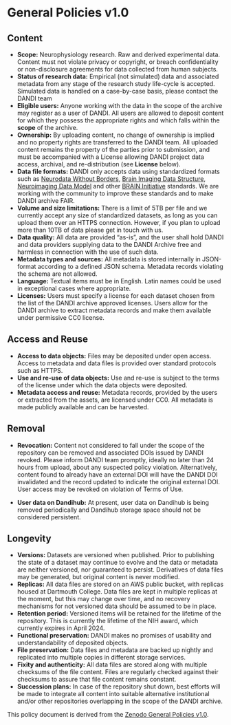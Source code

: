 # General Policies v1.0

## Content

- **Scope:** Neurophysiology research. Raw and derived experimental data. Content
  must not violate privacy or copyright, or breach confidentiality or non-disclosure
  agreements for data collected from human subjects.
- **Status of research data:** Empirical (not simulated) data and associated metadata from any stage of the
  research study life-cycle is accepted.  Simulated data is handled on a case-by-case basis, please contact the DANDI team 
- **Eligible users:** Anyone working with the data in the scope of the archive may register as a user of DANDI. All users are
  allowed to deposit content for which they possess the appropriate rights
  and which falls within the **scope** of the archive.
- **Ownership:** By uploading content, no change of ownership is implied and no
  property rights are transferred to the DANDI team. All uploaded content remains
  the property of the parties prior to submission, and must be accompanied with a License allowing
  DANDI project data access, archival, and re-distribution (see **License** below).
- **Data file formats:** DANDI only accepts data using standardized formats such
  as [Neurodata Without Borders](https://nwb.org), [Brain Imaging Data Structure](https://bids.neuroimaging.io/),
  [Neuroimaging Data Model](NIDM) and other [BRAIN Initiative](https://braininitiative.nih.gov/)
  standards. We are working with the community to improve these standards and to
  make DANDI archive FAIR.
- **Volume and size limitations:** There is a limit of 5TB per file and we currently
  accept any size of standardized datasets, as long as you can upload them over
  an HTTPS connection. However, if you plan to upload more than 10TB of data please
  get in touch with us.
- **Data quality:** All data are provided “as-is”, and the user shall hold
  DANDI and data providers supplying data to the DANDI Archive free and harmless in
  connection with the use of such data.
- **Metadata types and sources:** All metadata is stored internally in JSON-format
  according to a defined JSON schema. Metadata records violating the schema are not allowed.
- **Language:** Textual items must be in English. Latin names could be used in exceptional cases where appropriate.
- **Licenses:** Users must specify a license for each dataset chosen from the list of the DANDI archive approved licenses. Users allow for the DANDI archive to extract metadata records and make them available under permissive CC0 license.

## Access and Reuse

- **Access to data objects:** Files may be deposited under open <!--or embargoed-->
  access. Access to metadata and data files is provided over standard protocols
  such as HTTPS.
- **Use and re-use of data objects:** Use and re-use is subject to the terms of the license
  under which the data objects were deposited.
- **Metadata access and reuse:** Metadata records, provided by the users or extracted from the assets, are licensed under CC0. All metadata is made publicly available and can be harvested.

<!--
- **Embargo status:** Users may deposit content under an embargo status and
  provide an anticipated end date for the embargo. The repository will restrict
  access to the data until the end of the embargo period; at which time, the
  content will become publically available automatically. The end of the embargo
  period is the earliest of the date provided by submitter, the first publication
  using the data, or the end of funding support for the collection and/or disemmination
  of the dataset.
- **Restricted Access:** Depositors of embargoed datasets have the ability to
  share access with other collaborators. These files will not be made publicly
  available till the end of the embargo period.
-->

## Removal

- **Revocation:** Content not considered to fall under the scope of the repository
  can be removed and associated DOIs issued by DANDI revoked. Please inform DANDI team
  promptly, ideally no later than 24 hours from upload, about any suspected policy
  violation. Alternatively, content found to already have an external DOI will
  have the DANDI DOI invalidated and the record updated to indicate the original
  external DOI. User access may be revoked on violation of Terms of Use.
<!--
Enable after publish is in place
- **Withdrawal:** If the uploaded research object must later be withdrawn, the
  reason for the withdrawal will be indicated on a tombstone page, which will
  henceforth be served in its place. Withdrawal is considered an exceptional
  action, which normally should be requested and fully justified by the original
  uploader. In any other circumstance reasonable attempts will be made to contact
  the original uploader to obtain consent. The DOI and the URL of the original
  object are retained.
-->
- **User data on Dandihub:** At present, user data on Dandihub is being removed
  periodically and Dandihub storage space should not be considered persistent.

## Longevity

- **Versions:** Datasets are versioned when published. Prior to publishing the
  state of a dataset may continue to evolve and the data or metadata are neither
  versioned, nor guaranteed to persist. Derivatives of data files may be generated, but original content is
  never modified.
- **Replicas:** All data files are stored on an AWS public bucket, with replicas
  housed at Dartmouth College.  Data files are kept in multiple replicas at the
  moment, but this may change over time, and no recovery mechanisms for not versioned data
  should be assumed to be in place.
- **Retention period:** Versioned items will be retained for the lifetime of the repository.
  This is currently the lifetime of the NIH award, which currently expires in
  April 2024.
- **Functional preservation:** DANDI makes no promises of usability and
  understandability of deposited objects.
- **File preservation:** Data files and metadata are backed up nightly and
  replicated into multiple copies in different storage services.
- **Fixity and authenticity:** All data files are stored along with multiple
  checksums of the file content. Files are regularly checked against their
  checksums to assure that file content remains constant.
- **Succession plans:** In case of the repository shut down, best efforts will
  be made to integrate all content into suitable alternative institutional and/or
  other repositories overlapping in the scope of the DANDI archive.

This policy document is derived from the [Zenodo General Policies v1.0](https://about.zenodo.org/policies/).
